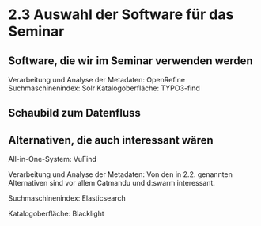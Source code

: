 # 2.3 Auswahl der Software für das Seminar

## Software, die wir im Seminar verwenden werden

Verarbeitung und Analyse der Metadaten: OpenRefine
Suchmaschinenindex: Solr
Katalogoberfläche: TYPO3-find

## Schaubild zum Datenfluss



## Alternativen, die auch interessant wären

All-in-One-System: VuFind

Verarbeitung und Analyse der Metadaten: Von den in 2.2. genannten Alternativen sind vor allem Catmandu und d:swarm interessant.

Suchmaschinenindex: Elasticsearch

Katalogoberfläche: Blacklight